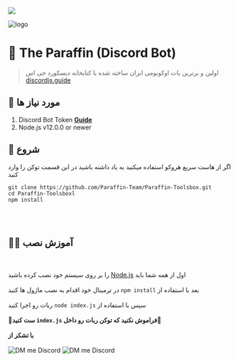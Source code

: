 [![](https://img.shields.io/discord/796767783354368030.svg?logo=discord&colorB=7289DA)](https://paraffin.site)

![logo](https://cdn.discordapp.com/attachments/799297746217467944/803874910354276382/bandicam_2021-01-26_21-58-39-528.jpg)

# 🤖 The Paraffin (Discord Bot)
> اولین و برترین بات اوکونومی ایران ساخته شده با کتابخانه دیسکورد جی اس [discordjs.guide](https://discordjs.guide)

## 🔧 مورد نیاز ها
1. Discord Bot Token **[Guide](https://discordjs.guide/preparations/setting-up-a-bot-application.html#creating-your-bot)**
2. Node.js v12.0.0 or newer

## 🚀 شروع

اگر از هاست سریع هروکو استفاده میکنید به یاد داشته باشید در این قسمت توکن را وارد کنید

```
git clone https://github.com/Paraffin-Team/Paraffin-Toolsbox.git
cd Paraffin-Toolsboxl
npm install
```
<br><br>

## 👨‍🏫 آموزش نصب

<br><br>
را بر روی سیستم خود نصب کرده باشید <a href="https://nodejs.org/en/">Node.js</a> اول از همه شما باید 
<br><br>
در ترمینال خود اقدام به نصب ماژول ها کنید `npm install` بعد با استفاده از 
<br><br>
ربات رو اجرا کنید `node index.js` سپس با استفاده از 
<br><br>
**🔴ست کنید `index.js` فراموش نکنید که توکن ربات رو داخل🔴**
<br><br>
**با تشکر از**
<br><br>
![DM me Discord](https://discord.c99.nl/widget/theme-1/488958506280550402.png)
![DM me Discord](https://discord.c99.nl/widget/theme-1/490519932292038659.png)
